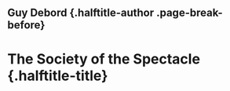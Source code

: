 ## Guy Debord {.halftitle-author .page-break-before}

# The Society of the Spectacle {.halftitle-title}

<div class="page-break-after"></div>
